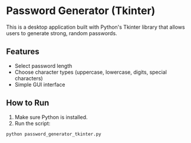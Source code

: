 # Password Generator (Tkinter)

This is a desktop application built with Python's Tkinter library that allows users to generate strong, random passwords.

## Features
- Select password length
- Choose character types (uppercase, lowercase, digits, special characters)
- Simple GUI interface

## How to Run

1. Make sure Python is installed.
2. Run the script:
```
python password_generator_tkinter.py
```
